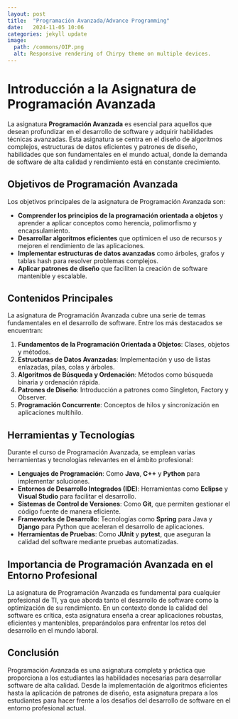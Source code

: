 ```yaml
---
layout: post
title:  "Programación Avanzada/Advance Programming"
date:   2024-11-05 10:06
categories: jekyll update
image:
  path: /commons/OIP.png
  alt: Responsive rendering of Chirpy theme on multiple devices.
---
```


# Introducción a la Asignatura de Programación Avanzada

La asignatura **Programación Avanzada** es esencial para aquellos que desean profundizar en el desarrollo de software y adquirir habilidades técnicas avanzadas. Esta asignatura se centra en el diseño de algoritmos complejos, estructuras de datos eficientes y patrones de diseño, habilidades que son fundamentales en el mundo actual, donde la demanda de software de alta calidad y rendimiento está en constante crecimiento.

## Objetivos de Programación Avanzada

Los objetivos principales de la asignatura de Programación Avanzada son:

- **Comprender los principios de la programación orientada a objetos** y aprender a aplicar conceptos como herencia, polimorfismo y encapsulamiento.
- **Desarrollar algoritmos eficientes** que optimicen el uso de recursos y mejoren el rendimiento de las aplicaciones.
- **Implementar estructuras de datos avanzadas** como árboles, grafos y tablas hash para resolver problemas complejos.
- **Aplicar patrones de diseño** que faciliten la creación de software mantenible y escalable.

## Contenidos Principales

La asignatura de Programación Avanzada cubre una serie de temas fundamentales en el desarrollo de software. Entre los más destacados se encuentran:

1. **Fundamentos de la Programación Orientada a Objetos**: Clases, objetos y métodos.
2. **Estructuras de Datos Avanzadas**: Implementación y uso de listas enlazadas, pilas, colas y árboles.
3. **Algoritmos de Búsqueda y Ordenación**: Métodos como búsqueda binaria y ordenación rápida.
4. **Patrones de Diseño**: Introducción a patrones como Singleton, Factory y Observer.
5. **Programación Concurrente**: Conceptos de hilos y sincronización en aplicaciones multihilo.

## Herramientas y Tecnologías

Durante el curso de Programación Avanzada, se emplean varias herramientas y tecnologías relevantes en el ámbito profesional:

- **Lenguajes de Programación**: Como **Java**, **C++** y **Python** para implementar soluciones.
- **Entornos de Desarrollo Integrados (IDE)**: Herramientas como **Eclipse** y **Visual Studio** para facilitar el desarrollo.
- **Sistemas de Control de Versiones**: Como **Git**, que permiten gestionar el código fuente de manera eficiente.
- **Frameworks de Desarrollo**: Tecnologías como **Spring** para Java y **Django** para Python que aceleran el desarrollo de aplicaciones.
- **Herramientas de Pruebas**: Como **JUnit** y **pytest**, que aseguran la calidad del software mediante pruebas automatizadas.

## Importancia de Programación Avanzada en el Entorno Profesional

La asignatura de Programación Avanzada es fundamental para cualquier profesional de TI, ya que aborda tanto el desarrollo de software como la optimización de su rendimiento. En un contexto donde la calidad del software es crítica, esta asignatura enseña a crear aplicaciones robustas, eficientes y mantenibles, preparándolos para enfrentar los retos del desarrollo en el mundo laboral.

## Conclusión

Programación Avanzada es una asignatura completa y práctica que proporciona a los estudiantes las habilidades necesarias para desarrollar software de alta calidad. Desde la implementación de algoritmos eficientes hasta la aplicación de patrones de diseño, esta asignatura prepara a los estudiantes para hacer frente a los desafíos del desarrollo de software en el entorno profesional actual.
